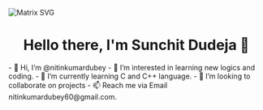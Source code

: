 ![Matrix SVG](https://raw.githubusercontent.com/rodrigograca31/rodrigograca31/master/matrix.svg)
<p>
  <h1 align="center"><b>Hello there, I'm Sunchit Dudeja 👋</b></h1>
</p>
- 👋 Hi, I’m @nitinkumardubey
- 👀 I’m interested in learning new logics and coding.
- 🌱 I’m currently learning C and C++ language.
- 💞️ I’m looking to collaborate on projects
- 📫 Reach me via Email nitinkumardubey60@gmail.com.

<!---
nitinkumardubey/nitinkumardubey is a ✨ special ✨ repository because its `README.md` (this file) appears on your GitHub profile.
You can click the Preview link to take a look at your changes.
--->
